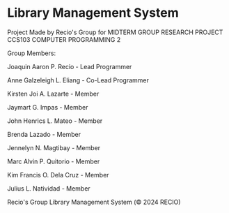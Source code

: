 # Library Management System
Project Made by Recio's Group for MIDTERM GROUP RESEARCH PROJECT CCS103 COMPUTER PROGRAMMING 2

Group Members:

Joaquin Aaron P. Recio - Lead Programmer

Anne Galzeleigh L. Eliang - Co-Lead Programmer

Kirsten Joi A. Lazarte - Member 

Jaymart G. Impas - Member

John Henrics L. Mateo - Member

Brenda Lazado - Member

Jennelyn N. Magtibay - Member

Marc Alvin P. Quitorio - Member

Kim Francis O. Dela Cruz - Member

Julius L. Natividad - Member

Recio's Group Library Management System (© 2024 RECIO)
